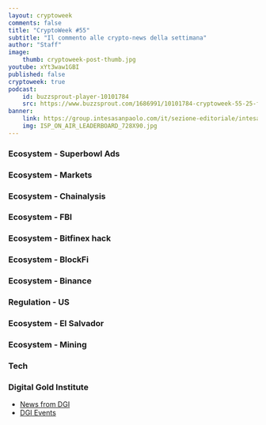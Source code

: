 ```yaml
---
layout: cryptoweek
comments: false
title: "CryptoWeek #55"
subtitle: "Il commento alle crypto-news della settimana" 
author: "Staff"
image:
    thumb: cryptoweek-post-thumb.jpg
youtube: xYt3waw1GBI
published: false
cryptoweek: true
podcast:
    id: buzzsprout-player-10101784
    src: https://www.buzzsprout.com/1686991/10101784-cryptoweek-55-25-febbraio-2022.js?container_id=buzzsprout-player-10101784&player=small
banner:
    link: https://group.intesasanpaolo.com/it/sezione-editoriale/intesa-sanpaolo-on-air?utm_campaign=GoldInstitute&utm_source=GoldInstitute&utm_medium=Banner_CPM&utm_content=DisplayAwareness&utm_term=GoldInstitute_Banner_CPM_GoldInstitute_
    img: ISP_ON_AIR_LEADERBOARD_728X90.jpg
---
```



### Ecosystem - Superbowl Ads

### Ecosystem - Markets

### Ecosystem - Chainalysis

### Ecosystem - FBI

### Ecosystem - Bitfinex hack

### Ecosystem - BlockFi

### Ecosystem - Binance

### Regulation - US

### Ecosystem - El Salvador

### Ecosystem - Mining

### Tech

### Digital Gold Institute

- [News from DGI](https://dgi.io/news/)
- [DGI Events](https://dgi.io/events/)
